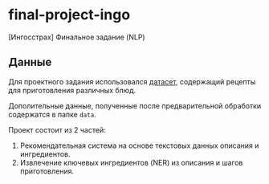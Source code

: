 # final-project-ingo
[Ингосстрах] Финальное задание (NLP)

## Данные
Для проектного задания использовался [датасет](https://huggingface.co/datasets/d0rj/povarenok_recipes_detail), содержащий рецепты для приготовления различных блюд.<p>
Дополительные данные, полученные после предварительной обработки содержатся в папке ```data```.<p>
Проект состоит из 2 частей:
1) Рекомендательная система на основе текстовых данных описания и ингредиентов.
2) Извлечение ключевых ингредиентов (NER) из описания и шагов приготовления.



